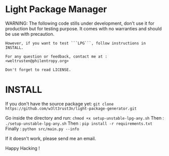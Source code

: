 # Light Package Manager

WARNING:
    The following code stills under development, don't use it for production but for testing purpose.
    It comes with no warranties and should be use with precaution.

    However, if you want to test ```LPG```, follow instructions in INSTALL.

    For any question or feedback, contact me at :
    <weltrusten@philentropy.org>

    Don't forget to read LICENSE.

# INSTALL

If you don't have the source package yet:
```git clone https://github.com/w3lt3rust3n/light-package-generator.git```

Go inside the directory and run:
```chmod +x setup-unstable-lpg-any.sh```
Then :
```./setup-unstable-lpg-any.sh```
Then :
```pip install -r requirements.txt```
Finally :
```python src/main.py --info```

If it doesn't work, please send me an email.

Happy Hacking !